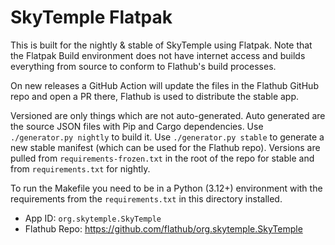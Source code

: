 # SkyTemple Flatpak

This is built for the nightly & stable of SkyTemple using Flatpak.
Note that the Flatpak Build environment does not have internet access and builds everything from source
to conform to Flathub's build processes.

On new releases a GitHub Action will update the files in the Flathub GitHub repo and open a PR there,
Flathub is used to distribute the stable app.

Versioned are only things which are not auto-generated. Auto generated are the source JSON files with
Pip and Cargo dependencies. Use `./generator.py nightly` to build it. Use `./generator.py stable` to generate a new
stable manifest (which can be used for the Flathub repo).
Versions are pulled from `requirements-frozen.txt` in the root of the repo for stable and from
`requirements.txt` for nightly.

To run the Makefile you need to be in a Python (3.12+) environment with the requirements from the `requirements.txt` in
this directory installed.

- App ID: `org.skytemple.SkyTemple`
- Flathub Repo: https://github.com/flathub/org.skytemple.SkyTemple
